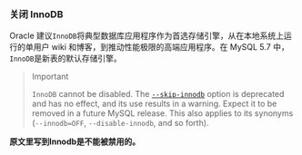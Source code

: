 ### 关闭 InnoDB

Oracle 建议`InnoDB`将典型数据库应用程序作为首选存储引擎，从在本地系统上运行的单用户 wiki 和博客，到推动性能极限的高端应用程序。在 MySQL 5.7 中，`InnoDB`是新表的默认存储引擎。

> Important
>
> `InnoDB` cannot be disabled. The [`--skip-innodb`](https://dev.mysql.com/doc/refman/5.7/en/innodb-parameters.html#option_mysqld_innodb) option is deprecated and has no effect, and its use results in a warning. Expect it to be removed in a future MySQL release. This also applies to its synonyms (`--innodb=OFF`, `--disable-innodb`, and so forth).

**原文里写到Innodb是不能被禁用的。**
